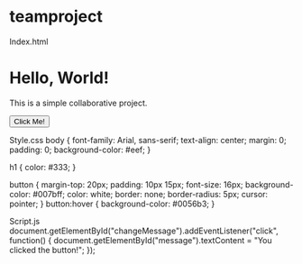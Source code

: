 # teamproject
Index.html
<!DOCTYPE html>
<html lang="en">
<head>
    <meta charset="UTF-8">
    <meta name="viewport" content="width=device-width, initial-scale=1.0">
    <title>Simple Collaboration</title>
    <link rel="stylesheet" href="style.css">
</head>
<body>
    <h1>Hello, World!</h1>
    <p id="message">This is a simple collaborative project.</p>
    <button id="changeMessage">Click Me!</button>
    <script src="script.js"></script>
</body>
</html>


Style.css
body {
    font-family: Arial, sans-serif;
    text-align: center;
    margin: 0;
    padding: 0;
    background-color: #eef;
}

h1 {
    color: #333;
}

button {
    margin-top: 20px;
    padding: 10px 15px;
    font-size: 16px;
    background-color: #007bff;
    color: white;
    border: none;
    border-radius: 5px;
    cursor: pointer;
}
button:hover {
    background-color: #0056b3;
}


Script.js
document.getElementById("changeMessage").addEventListener("click", function() {
    document.getElementById("message").textContent = "You clicked the button!";
});
